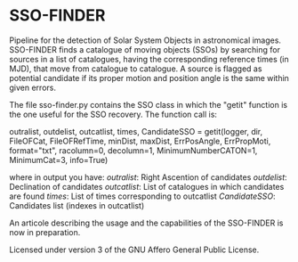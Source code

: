 # SSO-FINDER
Pipeline for the detection of Solar System Objects in astronomical images.
SSO-FINDER finds a catalogue of moving objects (SSOs) by searching for sources in a list of catalogues, having the corresponding reference times (in MJD), that move from catalogue to catalogue.
A source is flagged as potential candidate if its proper motion and position angle is the same within given errors.

The file sso-finder.py contains the SSO class in which the "getit" function is the one useful for the SSO recovery. The function call is:

outralist, outdelist, outcatlist, times, CandidateSSO = getit(logger, dir, FileOFCat, FileOFRefTime, minDist, maxDist, ErrPosAngle, ErrPropMoti, format="txt", racolumn=0, decolumn=1, MinimumNumberCATON=1, MinimumCat=3, info=True)

where in output you have:
_outralist_:     Right Ascention of candidates
_outdelist_:     Declination of candidates
_outcatlist_:    List of catalogues in which candidates are found
_times_:         List of times corresponding to outcatlist
_CandidateSSO_:  Candidates list (indexes in outcatlist)

An articole describing the usage and the capabilities of the SSO-FINDER is now in preparation.

Licensed under version 3 of the GNU Affero General Public License.
